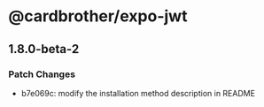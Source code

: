 # @cardbrother/expo-jwt

## 1.8.0-beta-2

### Patch Changes

- b7e069c: modify the installation method description in README
